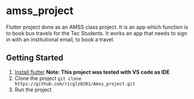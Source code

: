 # amss_project

Flutter project done as an AMSS class project. It is an app which function is to book bus travels for the Tec Students. It works an app that needs to sign in with an institutional email, to book a travel.

## Getting Started

1. [Install flutter](https://flutter.dev/docs/get-started/install) **Note: This project was tested with VS code as IDE**
2. Clone the project ```git clone https://github.com/ricglz0201/Amss_project.git```
3. Run the project